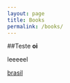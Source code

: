 ```yaml
---
layout: page
title: Books
permalink: /books/
---
```


##Teste
__oi__

leeeeel


[brasil](https://gov.br)
